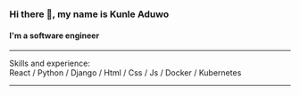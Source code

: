 ### Hi there 👋, my name is Kunle Aduwo
#### I'm a software engineer

<hr class="dashed">
Skills and experience: <br>
React / Python / Django / Html / Css / Js / Docker / Kubernetes
<hr class="dashed">



 

 


